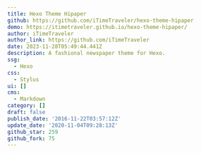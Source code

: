 ```yaml
---
title: Hexo Theme Hipaper
github: https://github.com/iTimeTraveler/hexo-theme-hipaper
demo: https://itimetraveler.github.io/hexo-theme-hipaper/
author: iTimeTraveler
author_link: https://github.com/iTimeTraveler
date: 2023-11-28T05:49:44.441Z
description: A fashional newspaper theme for Hexo.
ssg:
  - Hexo
css:
  - Stylus
ui: []
cms:
  - Markdown
category: []
draft: false
publish_date: '2016-11-22T03:57:12Z'
update_date: '2020-11-04T09:28:13Z'
github_star: 259
github_fork: 75
---
```

